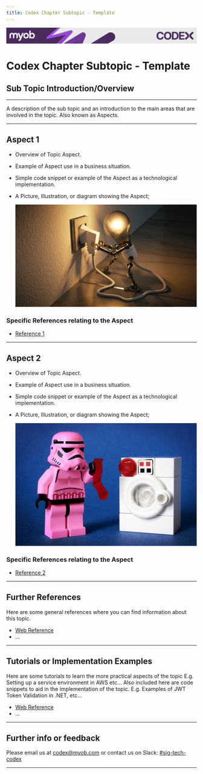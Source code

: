 ```yaml
---
title: Codex Chapter Subtopic - Template
---
```

<!-- confluence-page-id: 9797730985 -->
![](../assets/BANNER.png)

# Codex Chapter Subtopic - Template

## Sub Topic Introduction/Overview

---

A description of the sub topic and an introduction to the main areas that are involved in the topic. Also known as Aspects.

---

## Aspect 1

- Overview of Topic Aspect.
- Example of Aspect use in a business situation.
- Simple code snippet or example of the Aspect as a technological implementation.
- A Picture, Illustration, or diagram showing the Aspect;

  ![](../assets/Templates/new-ideas.png)

### Specific References relating to the Aspect

- [Reference 1](https://darwinawards.com/)

---

## Aspect 2

- Overview of Topic Aspect.
- Example of Aspect use in a business situation.
- Simple code snippet or example of the Aspect as a technological implementation.
- A Picture, Illustration, or diagram showing the Aspect;

  ![](../assets/Templates/Pink.png)

### Specific References relating to the Aspect

- [Reference 2](https://www.indeed.com/career-advice/career-development/creativity-techniques)

---

## Further References

Here are some general references where you can find information about this topic.

- [Web Reference](https://www.countryliving.com/life/a27452412/best-dad-jokes/)
- …

---

## Tutorials or Implementation Examples

Here are some tutorials to learn the more practical aspects of the topic E.g. Setting up a service environment in AWS etc…
Also included here are code snippets to aid in the implementation of the topic. E.g. Examples of JWT Token Validation in .NET, etc…

- [Web Reference](https://www.atera.com/blog/best-it-crowd-memes/)
- …

---

## Further info or feedback

Please email us at <codex@myob.com> or contact us on Slack: [#sig-tech-codex](https://myob.slack.com/archives/C02N8ADPGUX)

---
